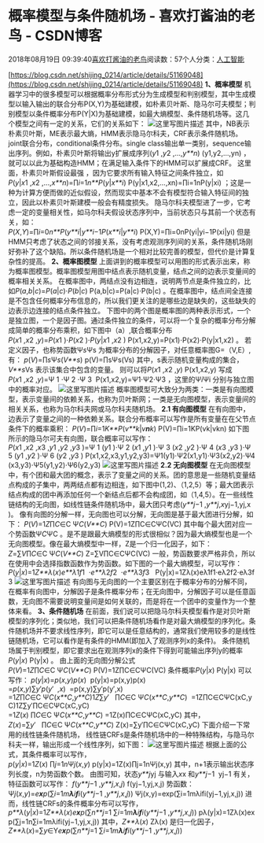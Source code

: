 
# 概率模型与条件随机场 - 喜欢打酱油的老鸟 - CSDN博客


2018年08月19日 09:39:40[喜欢打酱油的老鸟](https://me.csdn.net/weixin_42137700)阅读数：57个人分类：[人工智能																](https://blog.csdn.net/weixin_42137700/article/category/7820233)


[https://blog.csdn.net/shijing_0214/article/details/51169048](https://blog.csdn.net/shijing_0214/article/details/51169048)
**1、概率模型**
机器学习中的很多模型可以根据概率分布形式分为生成模型和判别模型，其中生成模型以输入输出的联合分布P(X,Y)为基础建模，如朴素贝叶斯、隐马尔可夫模型；判别模型以条件概率分布P(Y|X)为基础建模，如最大熵模型、条件随机场等。这几个模型之间有一定的关系，它们的关系如下：
![这里写图片描述](https://img-blog.csdn.net/20160416153753520)
其中，NB表示朴素贝叶斯，ME表示最大熵，HMM表示隐马尔科夫，CRF表示条件随机场。joint联合分布，conditional条件分布。single class输出单一类别，sequence输出序列。例如，朴素贝叶斯将输出y扩展成序列(*y*1 ,*y*2 ,...,*y**n*) (y1,y2,...,yn) ，就可以以此为基础构造HMM；在满足输入条件下的HMM可以扩展成CRF。
这里面，朴素贝叶斯假设最强 ，因为它要求所有输入特征之间条件独立，如*P*(*y*|*x*1 ,*x*2 ,...,*x**n*)=∏*i*=1*n**P*(*y*|*x**i*) P(y|x1,x2,...,xn)=∏i=1nP(y|xi) ；这是一种为计算方便而做的近似假设，然而现实中基本不会有模型符合输入特征间的独立，因此以朴素贝叶斯建模一般会有精度损失。
隐马尔科夫模型进了一步，它考虑一定的变量相关性，如马尔科夫假设状态序列中，当前状态只与其前一个状态有关，如：
*P*(*X*,*Y*)=∏*i*=0*n**P*(*y**i*|*y**i*−1*P*(*x**i*|*y**i*) P(X,Y)=∏i=0nP(yi|yi−1P(xi|yi)
但是HMM只考虑了状态之间的邻接关系，没有考虑观测序列间的关系，条件随机场刚好弥补了这个缺陷。所以条件随机场是一个相对比较完善的模型，但代价是计算复杂性的提高。
**2、概率图模型**
上面讲到的概率模型可以用图的形式表示出来，称为概率图模型。概率图模型用图中结点表示随机变量，结点之间的边表示变量间的概率相关关系。
在概率图中，两结点没有边相连，说明两节点是条件独立的，比如*P*(*a*,*b*|*c*)=*P*(*a*|*c*)⋅*P*(*b*|*c*) P(a,b|c)=P(a|c)⋅P(b|c) 。在概率图中，结点间全连接是不包含任何概率分布信息的，所以我们更关注的是哪些边是缺失的，这些缺失的边表示边连接的结点条件独立。
下图中的两个图是概率图的两种表示形式，一个是独立图，一个是因子图。通过条件独立的条件，可以将一个复杂的概率分布分解成简单的概率分布乘积，如下图中（a）,联合概率分布*P*(*x*1 ,*x*2 ,*y*)=*P*(*x*1 )⋅*P*(*x*2 )⋅*P*(*y*|*x*1 ,*x*2 ) P(x1,x2,y)=P(x1)⋅P(x2)⋅P(y|x1,x2) 。
若定义因子，也称势函数Ψ*s*Ψs 为概率分布的分解因子，对任意概率图G=（V,E）,有：
*p*(*V*)=∏*s*Ψ*s*(*V**s*) p(V)=∏sΨs(Vs)
其中，s表示随机变量构成的集合，*V**s*Vs 表示该集合中包含的变量。
则可以将*P*(*x*1 ,*x*2 ,*y*) P(x1,x2,y) 写成*P*(*x*1 ,*x*2 ,*y*)=Ψ 1 ⋅Ψ 2 ⋅Ψ 3  P(x1,x2,y)=Ψ1⋅Ψ2⋅Ψ3 ，这里的Ψ*i*Ψi 分别与独立图中的概率对应。
![**这里写图片描述**](https://img-blog.csdn.net/20160416170935473)
概率图模型可大致分为两类：一类是有向图模型，表示变量间的依赖关系，也称为贝叶斯网；一类是无向图模型，表示变量间的相关关系，也称为马尔科夫网或马尔科夫随机场。
**2.1 有向图模型**
在有向图中，边表示了变量之间的一种依赖关系。联合分布概率可以写作是所有变量在在父节点条件下的概率乘积：
*P*(*V*)=∏*i*=1*K**P*(*v**k*|*v**n**k*) P(V)=∏i=1KP(vk|vkn)
如下图所示的隐马尔可夫有向图，联合概率可以写作：
*P*(*x*1 ,*x*2 ,*x*3 ,*y*1 ,*y*2 ,*y*3 )=Ψ 1 (*y*1 )⋅Ψ 2 (*x*1 ,*y*1 )⋅Ψ 3 (*x*2 ,*y*2 )⋅Ψ 4 (*x*3 ,*y*3 )⋅Ψ 5 (*y*1 ,*y*2 )⋅Ψ 6 (*y*2 ,*y*3 ) P(x1,x2,x3,y1,y2,y3)=Ψ1(y1)⋅Ψ2(x1,y1)⋅Ψ3(x2,y2)⋅Ψ4(x3,y3)⋅Ψ5(y1,y2)⋅Ψ6(y2,y3)
![这里写图片描述](https://img-blog.csdn.net/20160416190540160)
**2.2 无向图模型**
在无向图模型中，有个团和最大团的概念，表示了变量之间的关系。团的意思是一些随机变量结点构成的子集中，两两结点都有边相连，如下图中(1,2)、（1,2,5）等；最大团表示结点构成的团中再添加任何一个新结点后都不会构成团，如（1,4,5）。在一些线性链结构的无向图，如线性链条件随机场中，最大团只考虑(*y**j*−1 ,*y**j*,*x*yj−1,yj,x )。
像有向图的分解一样，无向图也可以分解，无向图是基于最大团进行分解，如下：
*P*(*V*)=1*Z*∏*C*∈C Ψ*C*(*V**C*) P(V)=1Z∏C∈CΨC(VC)
其中每个最大团对应一个势函数Ψ*C*ΨC 。是不是跟最大熵模型的形式很相似？因为最大熵模型也是一个无向图模型。像在最大熵模型中一样，Z是一个归一化因子，如下：
*Z*=∑*V*∏*C*∈C Ψ*C*(*V**C*) Z=∑V∏C∈CΨC(VC)
一般，势函数要求严格非负，所以在使用中会选择指数函数作为势函数。如下图的一个最大熵模型，可以写作：
*P*(*y*|*x*)=1*Z**λ*(*x*)*e**λ*1*f*1  ⋅*e**λ*2*f*2  ⋅*e**λ*3*f*3   P(y|x)=1Zλ(x)eλ1f1⋅eλ2f2⋅eλ3f3
![这里写图片描述](https://img-blog.csdn.net/20160416195600234)
有向图与无向图的一个主要区别在于概率分布的分解不同，在概率有向图中，分解因子是条件概率分布；在无向图中，分解因子可以是任意函数，无向图不需要说明变量间是如何关联的，而是将在一个团中的变量作为一个整体来看。
**3、条件随机场**
在前面，我们说可以把隐马尔科夫模型看作是对贝叶斯模型的序列化；类似地，我们可以把条件随机场看作是对最大熵模型的序列化。条件随机场并不要求线性序列，即它可以是任意结构的，通常我们使用较多的是线性链随机场，它可以看作是有条件的HMM(即加入了观测序列x的条件)。
条件随机场属于判别模型，即它要求出在观测序列x的条件下得到可能输出序列y的概率*P*(*y*|*x*) P(y|x) 。
由上面的无向图分解公式
*P*(*V*)=1*Z*∏*C*∈C Ψ*C*(*V**C*) P(V)=1Z∏C∈CΨC(VC)
条件概率*P*(*y*|*x*) P(y|x) 可以写作：
*p*(*y*|*x*)=*p*(*x*,*y*)*p*(*x*)  p(y|x)=p(x,y)p(x)
=*p*(*x*,*y*)∑*y*′*p*(*y*′  ,*x*)  =p(x,y)∑y′p(y′,x)
=1*Z*∏*C*∈C Ψ*C*(*x**C*,*y**C*)1*Z*∑*y*′   ∏*C*∈C Ψ*C*(*x**C*,*y**C*)  =1Z∏C∈CΨC(xC,yC)1Z∑y′∏C∈CΨC(xC,yC)
=1*Z*(*x*) ∏*C*∈C Ψ*C*(*x**C*,*y**C*) =1Z(x)∏C∈CΨC(xC,yC)
其中，
*Z*(*x*)=∑*y*′   ∏*C*∈C Ψ*C*(*x**C*,*y**C*) Z(x)=∑y′∏C∈CΨC(xC,yC)
下面介绍一下常用的线性链条件随机场，
线性链CRFs是条件随机场中的一种特殊结构，与隐马尔科夫一样，输出形成一个线性序列，如下图：
![这里写图片描述](https://img-blog.csdn.net/20160416204721820)
根据上面的公式，其条件概率可以写作，
*p*(*y*|*x*)=1*Z*(*x*) ∏*j*=1*n*Ψ*j*(*x*,*y*) p(y|x)=1Z(x)∏j=1nΨj(x,y)
其中，n+1表示输出状态序列长度，n为势函数个数。
由图可知，状态*y**j*yj 与输入*x*x 和*y**j*−1  yj−1 有关，特征函数可以写作：
*f*(*y**j*−1 ,*y**j*,*x*,*j*) f(yj−1,yj,x,j)
势函数：
Ψ*j*(*x*,*y*)=*e**x**p*(∑*i*=1*m**λ**i**f**i*(*y**j*−1 ,*y**j*,*x*,*j*)) Ψj(x,y)=exp(∑i=1mλifi(yj−1,yj,x,j))
进而，线性链CRFs的条件概率分布可以写作，
*p**λ*(*y*|*x*)=1*Z**λ*(*x*)*e**x**p*(∑*n**j*=1 ∑*i*=1*m**λ**i**f**i*(*y**j*−1 ,*y**j*,*x*,*j*)) pλ(y|x)=1Zλ(x)exp(∑j=1n∑i=1mλifi(yj−1,yj,x,j))
其中，*Z**λ*(*x*) Zλ(x) 是归一化因子，
*Z**λ*(*x*)=∑*y*∈Y*e**x**p*(∑*n**j*=1 ∑*i*=1*m**λ**i**f**i*(*y**j*−1 ,*y**j*,*x*,*j*))


